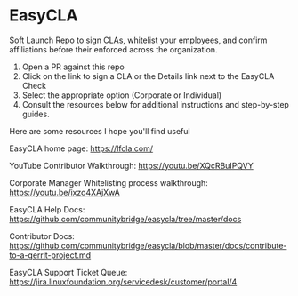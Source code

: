 # EasyCLA
Soft Launch Repo to sign CLAs, whitelist your employees, and confirm affiliations before their enforced across the organization.

1. Open a PR against this repo
1. Click on the link to sign a CLA or the Details link next to the EasyCLA Check
1. Select the appropriate option (Corporate or Individual)
1. Consult the resources below for additional instructions and step-by-step guides.

Here are some resources I hope you'll find useful

EasyCLA home page: https://lfcla.com/

YouTube Contributor Walkthrough: https://youtu.be/XQcRBuIPQVY

Corporate Manager Whitelisting process walkthrough: https://youtu.be/ixzo4XAjXwA

EasyCLA Help Docs: https://github.com/communitybridge/easycla/tree/master/docs

Contributor Docs: https://github.com/communitybridge/easycla/blob/master/docs/contribute-to-a-gerrit-project.md

EasyCLA Support Ticket Queue: https://jira.linuxfoundation.org/servicedesk/customer/portal/4
